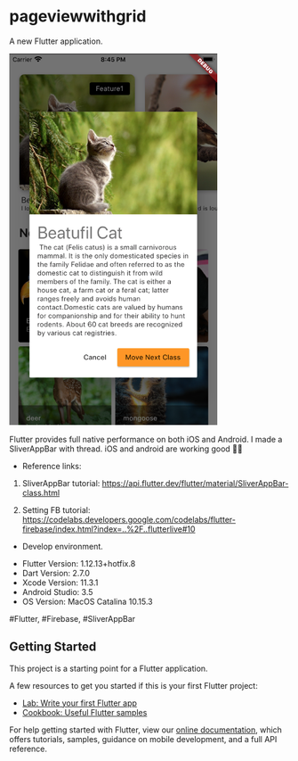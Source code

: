 # pageviewwithgrid

A new Flutter application.



![Image description](https://github.com/loydkim/Flutter_Simple_Dialog/blob/master/main.png?raw=true)

 Flutter provides full native performance on both iOS and Android. I made a SliverAppBar with thread. iOS and android are working good 👍🏻

* Reference links:

1. SliverAppBar tutorial: https://api.flutter.dev/flutter/material/SliverAppBar-class.html

2. Setting FB tutorial: https://codelabs.developers.google.com/codelabs/flutter-firebase/index.html?index=..%2F..flutterlive#10

* Develop environment.

- Flutter Version: 1.12.13+hotfix.8
- Dart Version: 2.7.0
- Xcode Version: 11.3.1
- Android Studio: 3.5
- OS Version: MacOS Catalina 10.15.3

#Flutter, #Firebase, #SliverAppBar

## Getting Started

This project is a starting point for a Flutter application.

A few resources to get you started if this is your first Flutter project:

- [Lab: Write your first Flutter app](https://flutter.dev/docs/get-started/codelab)
- [Cookbook: Useful Flutter samples](https://flutter.dev/docs/cookbook)

For help getting started with Flutter, view our
[online documentation](https://flutter.dev/docs), which offers tutorials,
samples, guidance on mobile development, and a full API reference.
